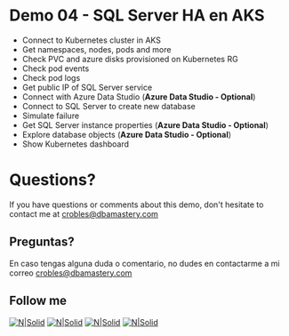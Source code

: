 # Demo 04 - SQL Server HA en AKS

* Connect to Kubernetes cluster in AKS
* Get namespaces, nodes, pods and more
* Check PVC and azure disks provisioned on Kubernetes RG
* Check pod events
* Check pod logs
* Get public IP of SQL Server service
* Connect with Azure Data Studio (**Azure Data Studio - Optional**)
* Connect to SQL Server to create new database
* Simulate failure
* Get SQL Server instance properties (**Azure Data Studio - Optional**)
* Explore database objects (**Azure Data Studio - Optional**)
* Show Kubernetes dashboard

# Questions?
If you have questions or comments about this demo, don't hesitate to contact me at <crobles@dbamastery.com>

## Preguntas?
En caso tengas alguna duda o comentario, no dudes en contactarme a mi correo <crobles@dbamastery.com>

## Follow me
[![N|Solid](http://dbamastery.com/wp-content/uploads/2018/08/if_twitter_circle_color_107170.png)](https://twitter.com/dbamastery) [![N|Solid](http://dbamastery.com/wp-content/uploads/2018/08/if_github_circle_black_107161.png)](https://github.com/dbamaster) [![N|Solid](http://dbamastery.com/wp-content/uploads/2018/08/if_linkedin_circle_color_107178.png)](https://www.linkedin.com/in/croblesdba/) [![N|Solid](http://dbamastery.com/wp-content/uploads/2018/08/if_browser_1055104.png)](http://dbamastery.com/)
